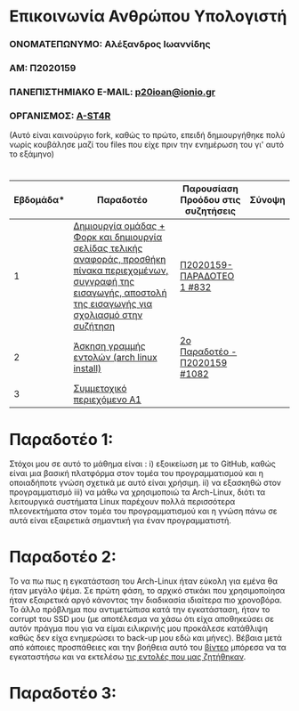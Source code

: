 # Επικοινωνία Ανθρώπου Υπολογιστή
### ΟΝΟΜΑΤΕΠΩΝΥΜΟ: Αλέξανδρος Ιωαννίδης 
### ΑΜ: Π2020159
### ΠΑΝΕΠΙΣΤΗΜΙΑΚΟ E-MAIL: p20ioan@ionio.gr
### ΟΡΓΑΝΙΣΜΟΣ: [A-ST4R](https://github.com/A-ST4R)
(Αυτό είναι καινούργιο fork, καθώς το πρώτο, επειδή δημιουργήθηκε πολύ νωρίς κουβάλησε μαζί του files που είχε πριν την ενημέρωση του γι' αυτό το εξάμηνο)
#
| Εβδομάδα* | Παραδοτέο | Παρουσίαση Προόδου στις συζητήσεις | Σύνοψη |
| --- | --- | --- | --- |
| 1 | [Δημιουργία ομάδας + Φορκ και δημιουργία σελίδας τελικής αναφοράς, προσθήκη πίνακα περιεχομένων, συγγραφή της εισαγωγής, αποστολή της εισαγωγής για σχολιασμό στην συζήτηση]() | [Π2020159-ΠΑΡΑΔΟΤΕΟ 1 #832](https://github.com/courses-ionio/help/discussions/832) | |
| 2 | [Άσκηση γραμμής εντολών (arch linux install)]() | [2ο Παραδοτέο - Π2020159 #1082](https://github.com/courses-ionio/help/discussions/1082) | |
| 3 | [Συμμετοχικό περιεχόμενο A1]() | | |
# Παραδοτέο 1: 
Στόχοι μου σε αυτό το μάθημα είναι : i) εξοικείωση με το GitHub, καθώς είναι μια βασική πλατφόρμα στον τομέα του προγραμματισμού και η οποιαδήποτε γνώση σχετικά με αυτό είναι χρήσιμη. ii) να εξασκηθώ στον προγραμματισμό iii) να μάθω να χρησιμοποιώ τα Arch-Linux, διότι τα λειτουργικά συστήματα Linux παρέχουν πολλά περισσότερα πλεονεκτήματα στον τομέα του προγραμματισμού και η γνώση πάνω σε αυτά είναι εξαιρετικά σημαντική για έναν προγραμματιστή.
# Παραδοτέο 2: 
Το να πω πως η εγκατάσταση του Arch-Linux ήταν εύκολη για εμένα θα ήταν μεγάλο ψέμα. Σε πρώτη φάση, το αρχικό στικάκι που χρησιμοποίησα ήταν εξαιρετικά αργό κάνοντας την διαδικασία ιδιαίτερα πιο χρονοβόρα. Το άλλο πρόβλημα που αντιμετώπισα κατά την εγκατάσταση, ήταν το corrupt του SSD μου (με αποτέλεσμα να χάσω ότι είχα αποθηκεύσει σε αυτόν πράγμα που για να είμαι ειλικρινής μου προκάλεσε κατάθλιψη καθώς δεν είχα ενημερώσει το back-up μου εδώ και μήνες). Βέβαια μετά από κάποιες προσπάθειες και την βοήθεια αυτό του [βίντεο](https://youtu.be/yaThYGr37DI) μπόρεσα να τα εγκαταστήσω και να  εκτελέσω [τις εντολές που μας ζητήθηκαν](https://asciinema.org/a/eHkJOak4gn9YgGcNZBupragfq).
# Παραδοτέο 3:
